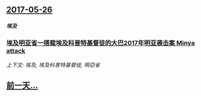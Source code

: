 ## [2017-05-26](/news/2017/05/26/index.md)

##### 埃及
### [埃及明亚省一搭载埃及科普特基督徒的大巴2017年明亚袭击案 Minya attack ](/news/2017/05/26/埃及明亚省一搭载埃及科普特基督徒的大巴2017年明亚袭击案-Minya-attack.md)
_上下文: 埃及, 埃及科普特基督徒, 明亞省_

## [前一天...](/news/2017/05/24/index.md)


